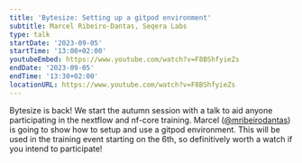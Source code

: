 ```yaml
---
title: 'Bytesize: Setting up a gitpod environment'
subtitle: Marcel Ribeiro-Dantas, Seqera Labs
type: talk
startDate: '2023-09-05'
startTime: '13:00+02:00'
youtubeEmbed: https://www.youtube.com/watch?v=F8BShfyieZs
endDate: '2023-09-05'
endTime: '13:30+02:00'
locationURL: https://www.youtube.com/watch?v=F8BShfyieZs
---
```


Bytesize is back! We start the autumn session with a talk to aid anyone participating in the nextflow and nf-core training. Marcel ([@mribeirodantas](https://github.com/mribeirodantas)) is going to show how to setup and use a gitpod environment. This will be used in the training event starting on the 6th, so definitively worth a watch if you intend to participate!
